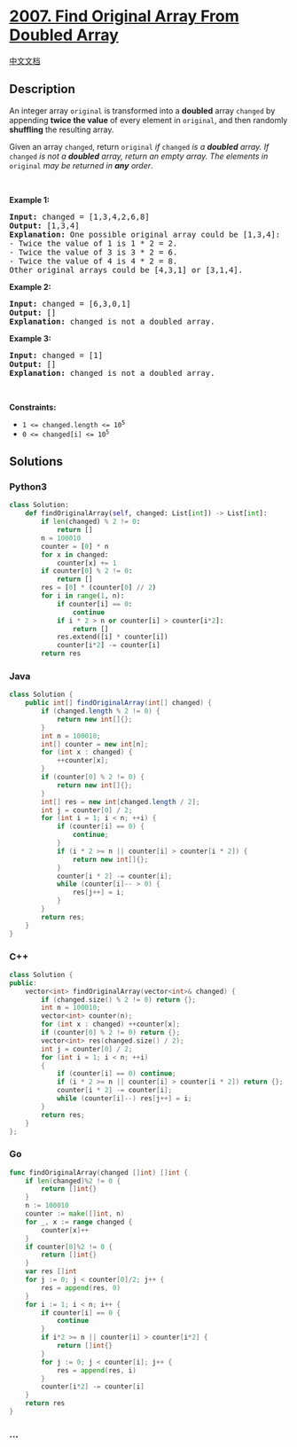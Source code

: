 # [2007. Find Original Array From Doubled Array](https://leetcode.com/problems/find-original-array-from-doubled-array)

[中文文档](/solution/2000-2099/2007.Find%20Original%20Array%20From%20Doubled%20Array/README.md)

## Description

<p>An integer array <code>original</code> is transformed into a <strong>doubled</strong> array <code>changed</code> by appending <strong>twice the value</strong> of every element in <code>original</code>, and then randomly <strong>shuffling</strong> the resulting array.</p>

<p>Given an array <code>changed</code>, return <code>original</code><em> if </em><code>changed</code><em> is a <strong>doubled</strong> array. If </em><code>changed</code><em> is not a <strong>doubled</strong> array, return an empty array. The elements in</em> <code>original</code> <em>may be returned in <strong>any</strong> order</em>.</p>

<p>&nbsp;</p>
<p><strong>Example 1:</strong></p>

<pre>
<strong>Input:</strong> changed = [1,3,4,2,6,8]
<strong>Output:</strong> [1,3,4]
<strong>Explanation:</strong> One possible original array could be [1,3,4]:
- Twice the value of 1 is 1 * 2 = 2.
- Twice the value of 3 is 3 * 2 = 6.
- Twice the value of 4 is 4 * 2 = 8.
Other original arrays could be [4,3,1] or [3,1,4].
</pre>

<p><strong>Example 2:</strong></p>

<pre>
<strong>Input:</strong> changed = [6,3,0,1]
<strong>Output:</strong> []
<strong>Explanation:</strong> changed is not a doubled array.
</pre>

<p><strong>Example 3:</strong></p>

<pre>
<strong>Input:</strong> changed = [1]
<strong>Output:</strong> []
<strong>Explanation:</strong> changed is not a doubled array.
</pre>

<p>&nbsp;</p>
<p><strong>Constraints:</strong></p>

<ul>
	<li><code>1 &lt;= changed.length &lt;= 10<sup>5</sup></code></li>
	<li><code>0 &lt;= changed[i] &lt;= 10<sup>5</sup></code></li>
</ul>

## Solutions

<!-- tabs:start -->

### **Python3**

```python
class Solution:
    def findOriginalArray(self, changed: List[int]) -> List[int]:
        if len(changed) % 2 != 0:
            return []
        n = 100010
        counter = [0] * n
        for x in changed:
            counter[x] += 1
        if counter[0] % 2 != 0:
            return []
        res = [0] * (counter[0] // 2)
        for i in range(1, n):
            if counter[i] == 0:
                continue
            if i * 2 > n or counter[i] > counter[i*2]:
                return []
            res.extend([i] * counter[i])
            counter[i*2] -= counter[i]
        return res
```

### **Java**

```java
class Solution {
    public int[] findOriginalArray(int[] changed) {
        if (changed.length % 2 != 0) {
            return new int[]{};
        }
        int n = 100010;
        int[] counter = new int[n];
        for (int x : changed) {
            ++counter[x];
        }
        if (counter[0] % 2 != 0) {
            return new int[]{};
        }
        int[] res = new int[changed.length / 2];
        int j = counter[0] / 2;
        for (int i = 1; i < n; ++i) {
            if (counter[i] == 0) {
                continue;
            }
            if (i * 2 >= n || counter[i] > counter[i * 2]) {
                return new int[]{};
            }
            counter[i * 2] -= counter[i];
            while (counter[i]-- > 0) {
                res[j++] = i;
            }
        }
        return res;
    }
}
```

### **C++**

```cpp
class Solution {
public:
    vector<int> findOriginalArray(vector<int>& changed) {
        if (changed.size() % 2 != 0) return {};
        int n = 100010;
        vector<int> counter(n);
        for (int x : changed) ++counter[x];
        if (counter[0] % 2 != 0) return {};
        vector<int> res(changed.size() / 2);
        int j = counter[0] / 2;
        for (int i = 1; i < n; ++i)
        {
            if (counter[i] == 0) continue;
            if (i * 2 >= n || counter[i] > counter[i * 2]) return {};
            counter[i * 2] -= counter[i];
            while (counter[i]--) res[j++] = i;
        }
        return res;
    }
};
```

### **Go**

```go
func findOriginalArray(changed []int) []int {
	if len(changed)%2 != 0 {
		return []int{}
	}
	n := 100010
	counter := make([]int, n)
	for _, x := range changed {
		counter[x]++
	}
	if counter[0]%2 != 0 {
		return []int{}
	}
	var res []int
	for j := 0; j < counter[0]/2; j++ {
		res = append(res, 0)
	}
	for i := 1; i < n; i++ {
		if counter[i] == 0 {
			continue
		}
		if i*2 >= n || counter[i] > counter[i*2] {
			return []int{}
		}
		for j := 0; j < counter[i]; j++ {
			res = append(res, i)
		}
		counter[i*2] -= counter[i]
	}
	return res
}
```

### **...**

```

```

<!-- tabs:end -->
